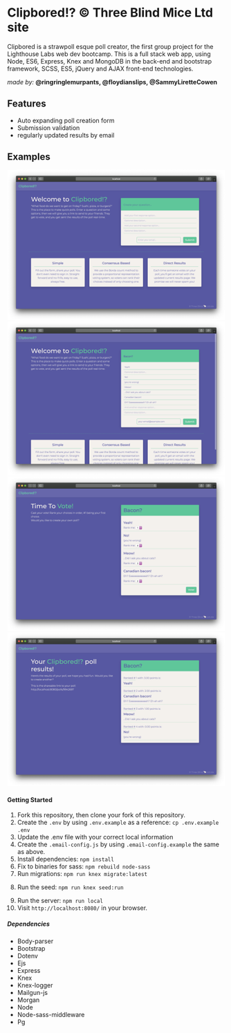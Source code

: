 # Clipbored!? © Three Blind Mice Ltd site

Clipbored is a strawpoll esque poll creator, the first group project for the Lighthouse Labs web dev bootcamp. This is a full stack web app, using Node, ES6, Express, Knex and MongoDB in the back-end and bootstrap framework, SCSS, ES5, jQuery and AJAX front-end technologies.

*made by:* **@ringringlemurpants, @floydianslips, @SammyLiretteCowen**

## Features

- Auto expanding poll creation form
- Submission validation
- regularly updated results by email

## Examples

![Home](readme_screens/home.png)
![Home-filled](readme_screens/home-filled.png)
![Vote](readme_screens/vote.png)
![Results](readme_screens/results.png)

#### Getting Started

1. Fork this repository, then clone your fork of this repository.
2. Create the `.env` by using `.env.example` as a reference: `cp .env.example .env`
3. Update the .env file with your correct local information
4. Create the `.email-config.js` by using `.email-config.example` the same as above.
5. Install dependencies: `npm install`
6. Fix to binaries for sass: `npm rebuild node-sass`
7. Run migrations: `npm run knex migrate:latest`
  <!-- - Check the migrations folder to see what gets created in the DB -->
8. Run the seed: `npm run knex seed:run`
  <!-- - Check the seeds file to see what gets seeded in the DB -->
9. Run the server: `npm run local`
10. Visit `http://localhost:8080/` in your browser.

##### Dependencies

- Body-parser
- Bootstrap
- Dotenv
- Ejs
- Express
- Knex
- Knex-logger
- Mailgun-js
- Morgan
- Node
- Node-sass-middleware
- Pg
